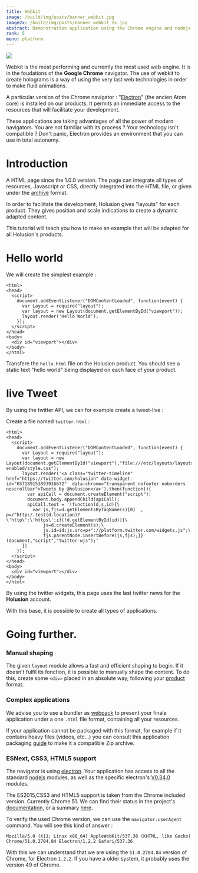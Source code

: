 ```yaml
---
title: Webkit
image: /build/img/posts/banner_webkit.jpg
image2x: /build/img/posts/banner_webkit_2x.jpg
abstract: Demonstration application using the Chrome engine and nodejs
rank: 5
menu: platform
---
```


<div class="row">
<div class="col-md-6">
<img class="img-fluid" src="/static/img/posts/webkit/logos.jpg"/>
</div>
<div class="col-md-6">
<p>
Webkit is the most performing and currently the most used web engine. It is in the foudations of the <b>Google Chrome</b> navigator.
The use of webkit to create holograms is a way of using the very last web technologies in order to make fluid animations.
</p>
<p>
A particular version of the Chrome navigator : "<a href="http://electron.atom.io/">Electron</a>" (the ancien Atom core) is installed on our products. It permits an immediate access to the resources that will facilitate your development.
</p>
<p>
These applications are taking advantages of all the power of modern navigators. You are not familiar with its process ? Your technology isn't compatible ? Don't panic, Electron provides an environment that you can use in total autonomy.
</p>
</div>
</div>

# Introduction

A HTML page since the 1.0.0 version. The page can integrate all types of resources, Javascript or CSS, directly integrated into the HTML file, or given under the [archive](/fr/toolbox/packaging/) format.

In order to facilitate the development, Holusion gives "layouts" for each product. They gives position and scale indications to create a dynamic adapted content.

This tutorial will teach you how to make an example that will be adapted for all Holusion's products.

# Hello world

We will create the simplest example :

    <html>
    <head>
      <script>
        document.addEventListener("DOMContentLoaded", function(event) {
          var Layout = require("layout");
          var layout = new Layout(document.getElementById("viewport"));
          layout.render('Hello World');
        });
      </script>
    </head>
    <body>
      <div id="viewport"></div>
    </body>
    </html>



Transfere the ```hello.html``` file on the Holusion product. You should see a static text "hello world" being displayed on each face of your product.

# live Tweet

By using the twitter API, we can for example create a tweet-live :

Create a file named ```twitter.html``` :

    <html>
    <head>
      <script>
        document.addEventListener("DOMContentLoaded", function(event) {
          var Layout = require("layout");
          var layout = new Layout(document.getElementById("viewport"),"file:///etc/layouts/layouts-enabled/style.css");
          layout.render('<a class="twitter-timeline" href="https://twitter.com/holusion" data-widget-id="657189153893916672"  data-chrome="transparent nofooter noborders noscrollbar">Tweets by @holusion</a>').then(function(){
            var apiCall = document.createElement("script");
            document.body.appendChild(apiCall);
            apiCall.text = '!function(d,s,id){\
              var js,fjs=d.getElementsByTagName(s)[0]  , p=/^http:/.test(d.location)?\'http\':\'https\';if(!d.getElementById(id)){\
                  js=d.createElement(s);\
                  js.id=id;js.src=p+"://platform.twitter.com/widgets.js";\
                  fjs.parentNode.insertBefore(js,fjs);}}(document,"script","twitter-wjs");'
          })
        });
      </script>
    </head>
    <body>
      <div id="viewport"></div>
    </body>
    </html>

By using the twitter widgets, this page uses the last twitter news for the  **Holusion** account.

With this base, it is possible to create all types of applications.


# Going further.

### Manual shaping

The given `layout` module allows a fast and efficient shaping to begin. If it doesn't fulfil its fonction, it is possible to manually shape the content. To do this, create some `<div>` placed in an absolute way, following your [product](http://dev.holusion.com/fr/content/layout/index) format.

### Complex applications

We advise you to use a bundler as [webpack](https://webpack.github.io/) to present your finale application under a one `.html` file format, containing all your resources.

If your application cannot be packaged with this format, for example if it contains heavy files (videos, etc...) you can consult this application packaging [guide](/en/toolbox/packaging) to make it a compatible Zip archive.

### ESNext, CSS3, HTML5 support

The navigator is using [electron](http://electron.atom.io/). Your application has access to all the standard [nodejs](https://nodejs.org/api/) modules, as well as the specific electron's [V0.34.0](http://electron.atom.io/docs/v0.34.0/) modules.

The ES2015,CSS3 and HTML5 support is taken from the Chrome included version. Currently Chrome 51. We can find their status in the project's  [documentation](https://www.chromestatus.com/features), or a summary [here](http://kangax.github.io/compat-table/es6/#chrome49).

To verify the used Chrome version, we can use the `navigator.userAgent` command. You will see this kind of answer :

    Mozilla/5.0 (X11; Linux x86_64) AppleWebKit/537.36 (KHTML, like Gecko) Chrome/51.0.2704.84 Electron/1.2.2 Safari/537.36

With this we can understand that we are using the `51.0.2704.84` version of Chrome, for Electron `1.2.2`. If you have a older system, it probably uses the version 49 of Chrome.
